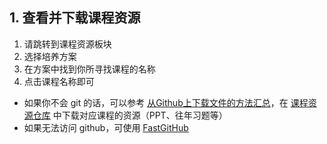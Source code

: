 ## 1. 查看并下载课程资源

1. 请跳转到课程资源板块
2. 选择培养方案
3. 在方案中找到你所寻找课程的名称
4. 点击课程名称即可

- 如果你不会 git 的话，可以参考 [从Github上下载文件的方法汇总](https://blog.csdn.net/weixin_40511249/article/details/108493946)，在 [课程资源仓库](https://github.com/yzbaaa/ZZU-CS-Courses-Resources) 中下载对应课程的资源（PPT、往年习题等）
- 如果无法访问 github，可使用 [FastGitHub](https://github.com/WangGithubUser/FastGitHub)